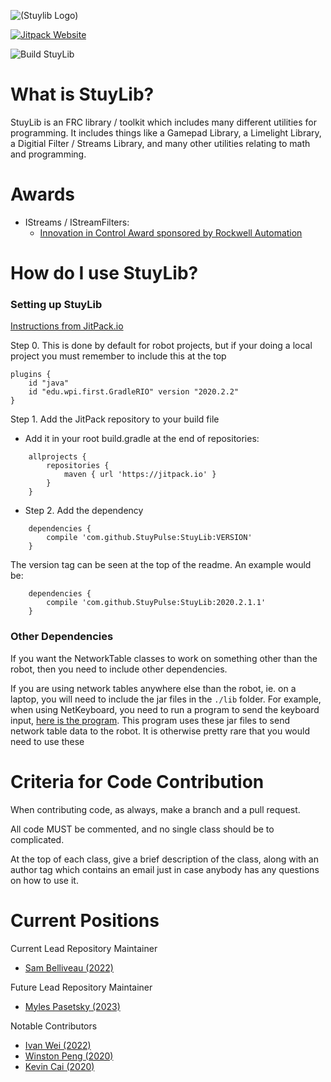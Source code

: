 ![(Stuylib Logo)](https://github.com/StuyPulse/StuyLib/raw/main/pictures/StuyLib%20Banner.png)

[![Jitpack Website](https://jitpack.io/v/StuyPulse/StuyLib.svg)](https://jitpack.io/#StuyPulse/StuyLib)

![Build StuyLib](https://github.com/StuyPulse/StuyLib/workflows/Build%20StuyLib%20to%20Jar%20File/badge.svg)

# What is StuyLib?

StuyLib is an FRC library / toolkit which includes many different utilities for programming. It includes things like a Gamepad Library, a Limelight Library, a Digitial Filter / Streams Library, and many other utilities relating to math and programming.

# Awards

- IStreams / IStreamFilters: 
	- [Innovation in Control Award sponsored by Rockwell Automation](https://www.thebluealliance.com/event/2020scmb#awards)

# How do I use StuyLib?

### Setting up StuyLib

[Instructions from JitPack.io](https://jitpack.io/#StuyPulse/StuyLib)

Step 0. This is done by default for robot projects, but if your doing a local project you must remember to include this at the top
```
plugins {
    id "java"
    id "edu.wpi.first.GradleRIO" version "2020.2.2"
}
```

Step 1. Add the JitPack repository to your build file

 - Add it in your root build.gradle at the end of repositories:
```
	allprojects {
		repositories {
			maven { url 'https://jitpack.io' }
		}
	}
```

 - Step 2. Add the dependency
```
	dependencies {
	    compile 'com.github.StuyPulse:StuyLib:VERSION'
	}
```

The version tag can be seen at the top of the readme. An example would be:
```
	dependencies {
	    compile 'com.github.StuyPulse:StuyLib:2020.2.1.1'
	}
```


### Other Dependencies

If you want the NetworkTable classes to work on something other than the robot, then you need to include other dependencies.

If you are using network tables anywhere else than the robot, ie. on a laptop, you will need to include the jar files in the `./lib` folder. For example, when using NetKeyboard, you need to run a program to send the keyboard input, [here is the program](https://github.com/Sam-Belliveau/NetworkKeyboardServer). This program uses these jar files to send network table data to the robot. It is otherwise pretty rare that you would need to use these

# Criteria for Code Contribution

When contributing code, as always, make a branch and a pull request.

All code MUST be commented, and no single class should be to complicated.

At the top of each class, give a brief description of the class, along with an author tag which contains an email just in case anybody has any questions on how to use it.

# Current Positions

Current Lead Repository Maintainer

 - [Sam Belliveau (2022)](https://github.com/Sam-Belliveau)

Future Lead Repository Maintainer

 - [Myles Pasetsky (2023)](https://github.com/selym3)

Notable Contributors

 - [Ivan Wei (2022)](https://github.com/iwei20)
 - [Winston Peng (2020)](https://github.com/CreativePenguin)
 - [Kevin Cai (2020)](https://github.com/Kevin16777126)
